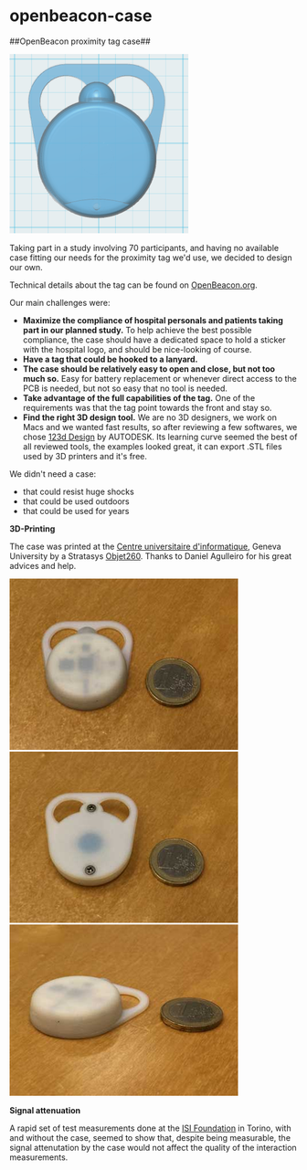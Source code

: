 # openbeacon-case
##OpenBeacon proximity tag case##

![alt tag](Preview.png)

Taking part in a study involving 70 participants, and having no available case fitting our needs for the proximity tag we'd use, we decided to design our own.

Technical details about the tag can be found on [OpenBeacon.org](http://get.openbeacon.org/device.html#download).

Our main challenges were:

- **Maximize the compliance of hospital personals and patients taking part in our planned study.** To help achieve the best possible compliance, the case should have a dedicated space to hold a sticker with the hospital logo, and should be nice-looking of course.
- **Have a tag that could be hooked to a lanyard.**
- **The case should be relatively easy to open and close, but not too much so.** Easy for battery replacement or whenever direct access to the PCB is needed, but not so easy that no tool is needed.
- **Take advantage of the full capabilities of the tag.** One of the requirements was that the tag point towards the front and stay so.
- **Find the right 3D design tool.** We are no 3D designers, we work on Macs and we wanted fast results, so after reviewing a few softwares, we chose [123d Design](http://www.123dapp.com/design) by AUTODESK. Its learning curve seemed the best of all reviewed tools, the examples looked great, it can export .STL files used by 3D printers and it's free.

We didn't need a case:

- that could resist huge shocks
- that could be used outdoors
- that could be used for years

**3D-Printing**

The case was printed at the [Centre universitaire d'informatique](http://www.cui.unige.ch/en/), Geneva University by a Stratasys [Objet260](http://www.stratasys.com/3d-printers/design-series/objet260-connex1). Thanks to Daniel Agulleiro for his great advices and help.

![alt tag](CaseEuroFront.jpg)
![alt tag](CaseEuroBack.jpg)
![alt tag](CaseEuroSide.jpg)

**Signal attenuation**

A rapid set of test measurements done at the [ISI Foundation](http://www.isi.it) in Torino, with and without the case, seemed to show that, despite being measurable, the signal attenutation by the case would not affect the quality of the interaction measurements.

